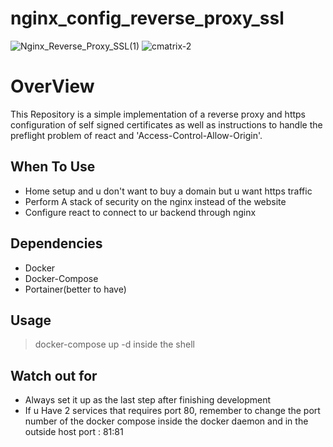 # nginx_config_reverse_proxy_ssl

![Nginx_Reverse_Proxy_SSL(1)](https://user-images.githubusercontent.com/33643615/202673538-1ae0b437-c8b2-41c4-8dad-b202ac4e68f7.png)
![cmatrix-2](https://user-images.githubusercontent.com/33643615/202686790-388f9a41-232e-4396-a8a0-82265832eb90.png)
<h1>OverView</h1>

This Repository is a simple implementation of a reverse proxy and https configuration of self signed certificates as well as instructions to handle the preflight problem of react and 'Access-Control-Allow-Origin'.

## When To Use

- Home setup and u don't want to buy a domain but u want https traffic
- Perform A stack of security on the nginx instead of the website
- Configure react to connect to ur backend through nginx

## Dependencies

- Docker
- Docker-Compose
- Portainer(better to have)

<h2>Usage</h2>

> docker-compose up -d inside the shell

## Watch out for
- Always set it up as the last step after finishing development
- If u Have 2 services that requires port 80, remember to change the port number of the docker compose inside the docker daemon and in the outside host 
  port : 81:81
